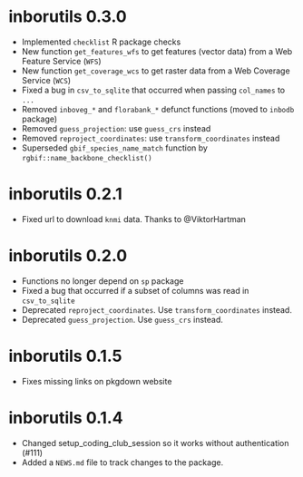 # inborutils 0.3.0

* Implemented `checklist` R package checks
* New function `get_features_wfs` to get features (vector data) from a Web
  Feature Service (`WFS`)
* New function `get_coverage_wcs` to get raster data from a Web Coverage Service
  (`WCS`)
* Fixed a bug in `csv_to_sqlite` that occurred when passing `col_names` to `...`
* Removed `inboveg_*` and `florabank_*` defunct functions (moved to `inbodb`
  package)
* Removed `guess_projection`: use `guess_crs` instead
* Removed `reproject_coordinates`: use `transform_coordinates` instead
* Superseded `gbif_species_name_match` function by
  `rgbif::name_backbone_checklist()`

# inborutils 0.2.1

* Fixed url to download `knmi` data. Thanks to @ViktorHartman

# inborutils 0.2.0

* Functions no longer depend on `sp` package
* Fixed a bug that occurred if a subset of columns was read in `csv_to_sqlite`
* Deprecated `reproject_coordinates`. Use `transform_coordinates` instead.
* Deprecated `guess_projection`. Use `guess_crs` instead.

# inborutils 0.1.5

* Fixes missing links on pkgdown website

# inborutils 0.1.4

* Changed setup_coding_club_session so it works without authentication (#111)
* Added a `NEWS.md` file to track changes to the package.
